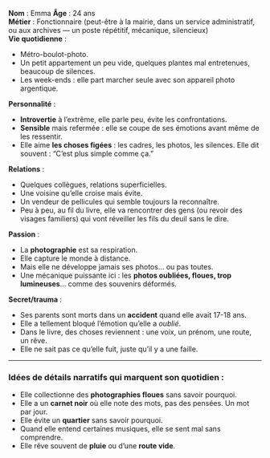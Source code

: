 **Nom** : Emma
**Âge** : 24 ans  
**Métier** : Fonctionnaire (peut-être à la mairie, dans un service administratif, ou aux archives — un poste répétitif, mécanique, silencieux)  
**Vie quotidienne** :
- Métro-boulot-photo.
- Un petit appartement un peu vide, quelques plantes mal entretenues, beaucoup de silences.
- Les week-ends : elle part marcher seule avec son appareil photo argentique.

**Personnalité** :
- **Introvertie** à l’extrême, elle parle peu, évite les confrontations.
- **Sensible** mais refermée : elle se coupe de ses émotions avant même de les ressentir.
- Elle aime **les choses figées** : les cadres, les photos, les silences. Elle dit souvent : “C’est plus simple comme ça.”

**Relations** :
- Quelques collègues, relations superficielles.
- Une voisine qu’elle croise mais évite.
- Un vendeur de pellicules qui semble toujours la reconnaître.
- Peu à peu, au fil du livre, elle va rencontrer des gens (ou revoir des visages familiers) qui vont réveiller les fils du deuil sans le dire.

**Passion** :
- La **photographie** est sa respiration.
- Elle capture le monde à distance.
- Mais elle ne développe jamais ses photos… ou pas toutes.
- Une mécanique puissante ici : les **photos oubliées, floues, trop lumineuses**… comme des souvenirs déformés.

**Secret/trauma** :
- Ses parents sont morts dans un **accident** quand elle avait 17-18 ans.
- Elle a tellement bloqué l’émotion qu’elle a _oublié_.
- Dans le livre, des choses reviennent : une voix, un prénom, une route, un rêve.
- Elle ne sait pas ce qu’elle fuit, juste qu’il y a une faille.

---

### **Idées de détails narratifs qui marquent son quotidien :**
- Elle collectionne des **photographies floues** sans savoir pourquoi.
- Elle a un **carnet noir** où elle note des mots, pas des pensées. Un mot par jour.
- Elle évite un **quartier** sans savoir pourquoi.
- Quand elle entend certaines musiques, elle se sent mal sans comprendre.    
- Elle rêve souvent de **pluie** ou d’une **route vide**.
